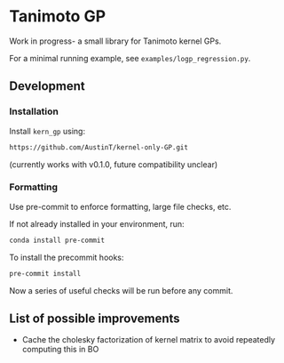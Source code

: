 # Tanimoto GP

Work in progress- a small library for Tanimoto kernel GPs.

For a minimal running example, see `examples/logp_regression.py`.

## Development

### Installation

Install `kern_gp` using:

```bash
https://github.com/AustinT/kernel-only-GP.git
```

(currently works with v0.1.0, future compatibility unclear)

### Formatting

Use pre-commit to enforce formatting, large file checks, etc.

If not already installed in your environment, run:

```bash
conda install pre-commit
```

To install the precommit hooks:

```bash
pre-commit install
```

Now a series of useful checks will be run before any commit.

## List of possible improvements

- Cache the cholesky factorization of kernel matrix to avoid repeatedly computing this in BO
